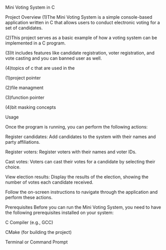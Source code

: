 Mini Voting System in C

Project Overview
(1)The Mini Voting System is a simple console-based application written in C that allows users to conduct electronic voting for a set of candidates.

(2)This project serves as a basic example of how a voting system can be implemented in a C program.

(3)It includes features like candidate registration, voter registration, and vote casting and you can banned user as well.

(4)topics of c that are used in the 

  (1)project pointer
  
  (2)file managment
  
  (3)function pointer
  
  (4)bit masking concepts
  


Usage

Once the program is running, you can perform the following actions:

Register candidates: Add candidates to the system with their names and party affiliations.

Register voters: Register voters with their names and voter IDs.

Cast votes: Voters can cast their votes for a candidate by selecting their choice.

View election results: Display the results of the election, showing the number of votes each candidate received.

Follow the on-screen instructions to navigate through the application and perform these actions.



Prerequisites
Before you can run the Mini Voting System, you need to have the following prerequisites installed on your system:

C Compiler (e.g., GCC)

CMake (for building the project)

Terminal or Command Prompt
